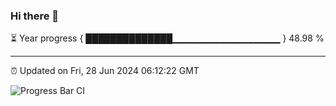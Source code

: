 ### Hi there 👋

⏳ Year progress { ██████████████▁▁▁▁▁▁▁▁▁▁▁▁▁▁▁▁ } 48.98 %

---

⏰ Updated on Fri, 28 Jun 2024 06:12:22 GMT

![Progress Bar CI](https://github.com/Shyam-Makwana/GitHub-Actions-Demo/workflows/Progress%20Bar%20CI/badge.svg)
